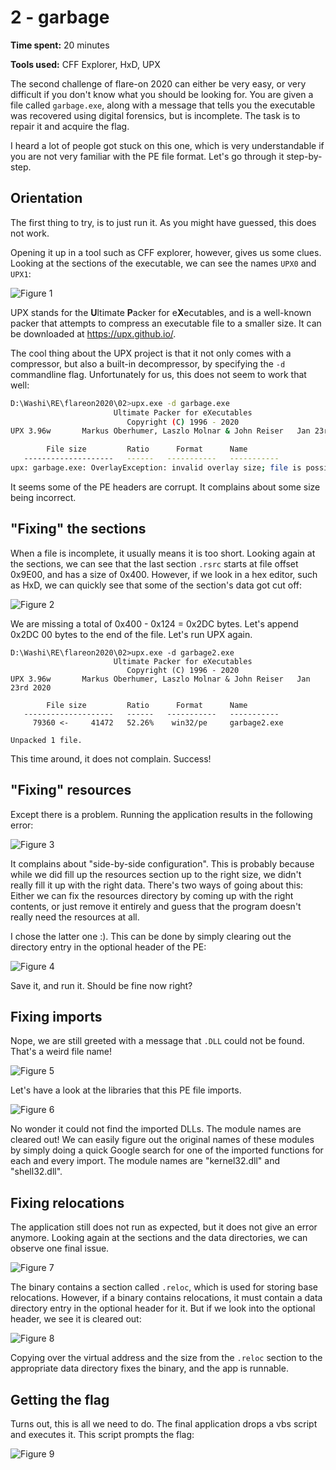 2 - garbage
===========

**Time spent:** 20 minutes

**Tools used:** CFF Explorer, HxD, UPX

The second challenge of flare-on 2020 can either be very easy, or very difficult if you don't know what you should be looking for. You are given a file called `garbage.exe`, along with a message that tells you the executable was recovered using digital forensics, but is incomplete. The task is to repair it and acquire the flag. 

I heard a lot of people got stuck on this one, which is very understandable if you are not very familiar with the PE file format. Let's go through it step-by-step.

Orientation 
-----------

The first thing to try, is to just run it. As you might have guessed, this does not work. 

Opening it up in a tool such as CFF explorer, however, gives us some clues. Looking at the sections of the executable, we can see the names `UPX0` and `UPX1`:

![Figure 1](cff1.png)

UPX stands for the **U**ltimate **P**acker for e**X**ecutables, and is a well-known packer that attempts to compress an executable file to a smaller size. It can be downloaded at https://upx.github.io/.

The cool thing about the UPX project is that it not only comes with a compressor, but also a built-in decompressor, by specifying the `-d` commandline flag. Unfortunately for us, this does not seem to work that well:

```sh
D:\Washi\RE\flareon2020\02>upx.exe -d garbage.exe
                       Ultimate Packer for eXecutables
                          Copyright (C) 1996 - 2020
UPX 3.96w       Markus Oberhumer, Laszlo Molnar & John Reiser   Jan 23rd 2020

        File size         Ratio      Format      Name
   --------------------   ------   -----------   -----------
upx: garbage.exe: OverlayException: invalid overlay size; file is possibly corrupt
```

It seems some of the PE headers are corrupt. It complains about some size being incorrect. 

"Fixing" the sections
---------------------

When a file is incomplete, it usually means it is too short. Looking again at the sections, we can see that the last section `.rsrc` starts at file offset 0x9E00, and has a size of 0x400. However, if we look in a hex editor, such as HxD, we can quickly see that some of the section's data got cut off:

![Figure 2](hxd1.png)

We are missing a total of 0x400 - 0x124 = 0x2DC bytes. Let's append 0x2DC 00 bytes to the end of the file. Let's run UPX again.

```
D:\Washi\RE\flareon2020\02>upx.exe -d garbage2.exe
                       Ultimate Packer for eXecutables
                          Copyright (C) 1996 - 2020
UPX 3.96w       Markus Oberhumer, Laszlo Molnar & John Reiser   Jan 23rd 2020

        File size         Ratio      Format      Name
   --------------------   ------   -----------   -----------
     79360 <-     41472   52.26%    win32/pe     garbage2.exe

Unpacked 1 file.
```

This time around, it does not complain. Success!

"Fixing" resources
------------------

Except there is a problem. Running the application results in the following error:

![Figure 3](error1.png)

It complains about "side-by-side configuration". This is probably because while we did fill up the resources section up to the right size, we didn't really fill it up with the right data. There's two ways of going about this: Either we can fix the resources directory by coming up with the right contents, or just remove it entirely and guess that the program doesn't really need the resources at all. 

I chose the latter one :). This can be done by simply clearing out the directory entry in the optional header of the PE:

![Figure 4](cff2.png)

Save it, and run it. Should be fine now right?

Fixing imports
--------------

Nope, we are still greeted with a message that `.DLL` could not be found. That's a weird file name! 

![Figure 5](error2.png)

Let's have a look at the libraries that this PE file imports.

![Figure 6](cff3.png)

No wonder it could not find the imported DLLs. The module names are cleared out! We can easily figure out the original names of these modules by simply doing a quick Google search for one of the imported functions for each and every import. The module names are "kernel32.dll" and "shell32.dll".

Fixing relocations
------------------

The application still does not run as expected, but it does not give an error anymore. Looking again at the sections and the data directories, we can observe one final issue. 

![Figure 7](cff4.png)

The binary contains a section called `.reloc`, which is used for storing base relocations. However, if a binary contains relocations, it must contain a data directory entry in the optional header for it. But if we look into the optional header, we see it is cleared out:

![Figure 8](cff5.png)

Copying over the virtual address and the size from the `.reloc` section to the appropriate data directory fixes the binary, and the app is runnable.

Getting the flag
-----------------

Turns out, this is all we need to do. The final application drops a vbs script and executes it. This script prompts the flag:

![Figure 9](solution.png)

